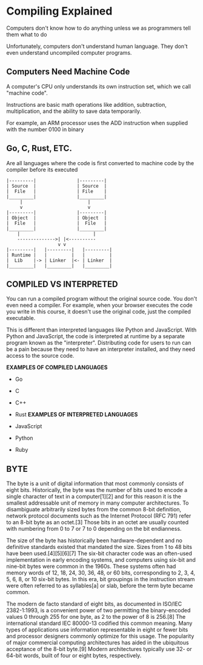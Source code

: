 # Compiling Explained

Computers don't know how to do anything unless we as programmers tell them what to do

Unfortunately, computers don't understand human language. They don't even understand uncompiled computer programs.

## Computers Need Machine Code

A computer's CPU only understands its own instruction set, which we call "machine code".

Instructions are basic math operations like addition, subtraction, multiplication, and the ability to save data temporarily.

For example, an ARM processor uses the ADD instruction when supplied with the number 0100 in binary

## Go, C, Rust, ETC.

Are all languages where the code is first converted to machine code by the compiler before its executed

```text
|---------|               |---------|
| Source  |               | Source  |
|  File   |               | File    |
|_________|               |_________|
     |                        |
     v                        v
|---------|               |---------|
| Object  |               | Object  |
|  File   |               |  File   |
|_________|               |_________|
    |                           |
    -------------->| |<----------
                   v v
|---------|   |---------|   |---------|
| Runtime |   |         |   |         |
|  Lib    |-> | Linker  |<- | Linker  |
|_________|   |_________|   |_________|
```

## COMPILED VS INTERPRETED

You can run a compiled program without the original source code. You don't even need a compiler. For example, when your browser executes the code you write in this course, it doesn't use the original code, just the compiled executable.

This is different than interpreted languages like Python and JavaScript. With Python and JavaScript, the code is interpreted at runtime by a separate program known as the "interpreter". Distributing code for users to run can be a pain because they need to have an interpreter installed, and they need access to the source code.

**EXAMPLES OF COMPILED LANGUAGES**

- Go
- C
- C++
- Rust
  **EXAMPLES OF INTERPRETED LANGUAGES**

- JavaScript
- Python
- Ruby

## BYTE

The byte is a unit of digital information that most commonly consists of eight bits. Historically, the byte was the number of bits used to encode a single character of text in a computer[1][2] and for this reason it is the smallest addressable unit of memory in many computer architectures. To disambiguate arbitrarily sized bytes from the common 8-bit definition, network protocol documents such as the Internet Protocol (RFC 791) refer to an 8-bit byte as an octet.[3] Those bits in an octet are usually counted with numbering from 0 to 7 or 7 to 0 depending on the bit endianness.

The size of the byte has historically been hardware-dependent and no definitive standards existed that mandated the size. Sizes from 1 to 48 bits have been used.[4][5][6][7] The six-bit character code was an often-used implementation in early encoding systems, and computers using six-bit and nine-bit bytes were common in the 1960s. These systems often had memory words of 12, 18, 24, 30, 36, 48, or 60 bits, corresponding to 2, 3, 4, 5, 6, 8, or 10 six-bit bytes. In this era, bit groupings in the instruction stream were often referred to as syllables[a] or slab, before the term byte became common.

The modern de facto standard of eight bits, as documented in ISO/IEC 2382-1:1993, is a convenient power of two permitting the binary-encoded values 0 through 255 for one byte, as 2 to the power of 8 is 256.[8] The international standard IEC 80000-13 codified this common meaning. Many types of applications use information representable in eight or fewer bits and processor designers commonly optimize for this usage. The popularity of major commercial computing architectures has aided in the ubiquitous acceptance of the 8-bit byte.[9] Modern architectures typically use 32- or 64-bit words, built of four or eight bytes, respectively.
